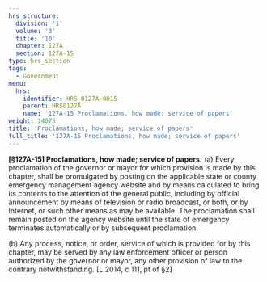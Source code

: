 ```yaml
---
hrs_structure:
  division: '1'
  volume: '3'
  title: '10'
  chapter: 127A
  section: 127A-15
type: hrs_section
tags:
  - Government
menu:
  hrs:
    identifier: HRS_0127A-0015
    parent: HRS0127A
    name: '127A-15 Proclamations, how made; service of papers'
weight: 14075
title: 'Proclamations, how made; service of papers'
full_title: '127A-15 Proclamations, how made; service of papers'
---
```

**[§127A-15] Proclamations, how made; service of papers.** (a) Every proclamation of the governor or mayor for which provision is made by this chapter, shall be promulgated by posting on the applicable state or county emergency management agency website and by means calculated to bring its contents to the attention of the general public, including by official announcement by means of television or radio broadcast, or both, or by Internet, or such other means as may be available. The proclamation shall remain posted on the agency website until the state of emergency terminates automatically or by subsequent proclamation.

(b) Any process, notice, or order, service of which is provided for by this chapter, may be served by any law enforcement officer or person authorized by the governor or mayor, any other provision of law to the contrary notwithstanding. [L 2014, c 111, pt of §2]